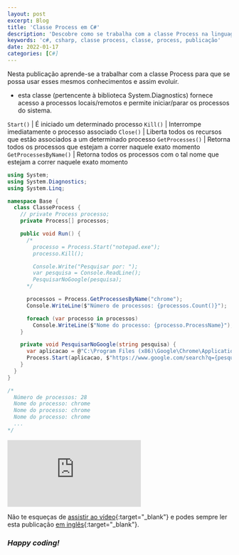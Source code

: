 ```yaml
---
layout: post
excerpt: Blog
title: 'Classe Process em C#'
description: 'Descobre como se trabalha com a classe Process na linguagem de programação C#. Obtém respostas às tuas dúvidas com a teoria e os exemplos apresentados.'
keywords: 'c#, csharp, classe process, classe, process, publicação'
date: 2022-01-17
categories: [C#]
---
```


Nesta publicação aprende-se a trabalhar com a classe Process para que se possa usar esses mesmos conhecimentos e assim evoluir.

- esta classe (pertencente à biblioteca System.Diagnostics) fornece acesso a processos locais/remotos e permite iniciar/parar os processos do sistema.

`Start()` | É iniciado um determinado processo
`Kill()` | Interrompe imediatamente o processo associado
`Close()` | Liberta todos os recursos que estão associados a um determinado processo
`GetProcesses()` | Retorna todos os processos que estejam a correr naquele exato momento
`GetProcessesByName()` | Retorna todos os processos com o tal nome que estejam a correr naquele exato momento

```csharp
using System;
using System.Diagnostics;
using System.Linq;

namespace Base {
  class ClasseProcess {
    // private Process processo;
    private Process[] processos;

    public void Run() {
      /*
        processo = Process.Start("notepad.exe");
        processo.Kill();

        Console.Write("Pesquisar por: ");
        var pesquisa = Console.ReadLine();
        PesquisarNoGoogle(pesquisa);
      */

      processos = Process.GetProcessesByName("chrome");
      Console.WriteLine($"Número de processos: {processos.Count()}");

      foreach (var processo in processos)
        Console.WriteLine($"Nome do processo: {processo.ProcessName}");
    }

    private void PesquisarNoGoogle(string pesquisa) {
      var aplicacao = @"C:\Program Files (x86)\Google\Chrome\Application\chrome.exe";
      Process.Start(aplicacao, $"https://www.google.com/search?q={pesquisa}".Replace(' ', '+'));
    }
  }
}

/*
  Número de processos: 28
  Nome do processo: chrome
  Nome do processo: chrome
  Nome do processo: chrome
  ...
*/
```

<div class="video-container">
  <iframe src="https://www.youtube.com/embed/yXHX-nA4Gsk" frameborder="0" allowfullscreen></iframe>
</div>

Não te esqueças de [assistir ao vídeo](https://youtu.be/yXHX-nA4Gsk){:target="\_blank"} e podes sempre ler esta publicação [em inglês](https://nelsonsilvadev.com/blog/process-class-in-csharp/){:target="\_blank"}.

### _Happy coding!_
